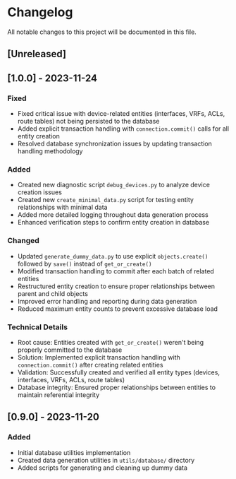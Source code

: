 # Changelog

All notable changes to this project will be documented in this file.

## [Unreleased]

## [1.0.0] - 2023-11-24

### Fixed
- Fixed critical issue with device-related entities (interfaces, VRFs, ACLs, route tables) not being persisted to the database
- Added explicit transaction handling with `connection.commit()` calls for all entity creation
- Resolved database synchronization issues by updating transaction handling methodology

### Added
- Created new diagnostic script `debug_devices.py` to analyze device creation issues
- Created new `create_minimal_data.py` script for testing entity relationships with minimal data
- Added more detailed logging throughout data generation process
- Enhanced verification steps to confirm entity creation in database

### Changed
- Updated `generate_dummy_data.py` to use explicit `objects.create()` followed by `save()` instead of `get_or_create()`
- Modified transaction handling to commit after each batch of related entities
- Restructured entity creation to ensure proper relationships between parent and child objects
- Improved error handling and reporting during data generation
- Reduced maximum entity counts to prevent excessive database load

### Technical Details
- Root cause: Entities created with `get_or_create()` weren't being properly committed to the database
- Solution: Implemented explicit transaction handling with `connection.commit()` after creating related entities
- Validation: Successfully created and verified all entity types (devices, interfaces, VRFs, ACLs, route tables)
- Database integrity: Ensured proper relationships between entities to maintain referential integrity

## [0.9.0] - 2023-11-20

### Added
- Initial database utilities implementation
- Created data generation utilities in `utils/database/` directory
- Added scripts for generating and cleaning up dummy data 